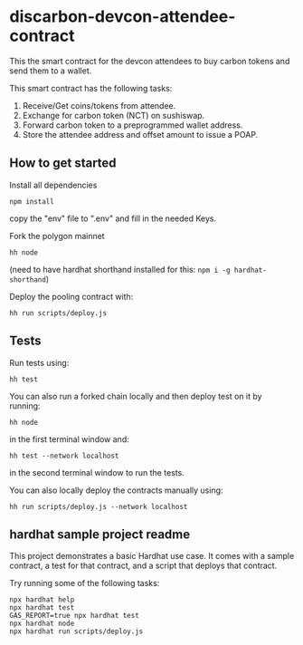 # discarbon-devcon-attendee-contract
This the smart contract for the devcon attendees to buy carbon tokens and send them to a wallet.

This smart contract has the following tasks:

1. Receive/Get coins/tokens from attendee.
2. Exchange for carbon token (NCT) on sushiswap.
3. Forward carbon token to a preprogrammed wallet address.
4. Store the attendee address and offset amount to issue a POAP.


## How to get started

Install all dependencies

```npm install```

copy the "env" file to ".env" and fill in the needed Keys.

Fork the polygon mainnet

```hh node```

(need to have hardhat shorthand installed for this: ```npm i -g hardhat-shorthand```)

Deploy the pooling contract with:

`hh run scripts/deploy.js`


## Tests

Run tests using:

`hh test`

You can also run a forked chain locally and then deploy test on it by running:

`hh node`

in the first terminal window and:

`hh test --network localhost`

in the second terminal window to run the tests.

You can also locally deploy the contracts manually using:

`hh run scripts/deploy.js --network localhost`

## hardhat sample project readme

This project demonstrates a basic Hardhat use case. It comes with a sample contract, a test for that contract, and a script that deploys that contract.

Try running some of the following tasks:

```shell
npx hardhat help
npx hardhat test
GAS_REPORT=true npx hardhat test
npx hardhat node
npx hardhat run scripts/deploy.js
```
